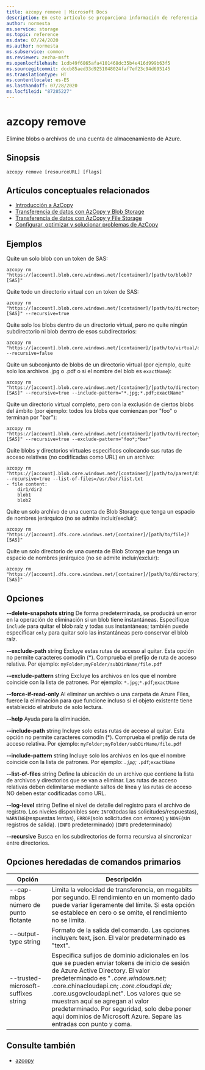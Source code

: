 ```yaml
---
title: azcopy remove | Microsoft Docs
description: En este artículo se proporciona información de referencia del comando azcopy remove.
author: normesta
ms.service: storage
ms.topic: reference
ms.date: 07/24/2020
ms.author: normesta
ms.subservice: common
ms.reviewer: zezha-msft
ms.openlocfilehash: 1cdb49f6865afa4101468dc35b4e416d999b63f5
ms.sourcegitcommit: dccb85aed33d9251048024faf7ef23c94d695145
ms.translationtype: HT
ms.contentlocale: es-ES
ms.lasthandoff: 07/28/2020
ms.locfileid: "87285227"
---
```

# <a name="azcopy-remove"></a>azcopy remove

Elimine blobs o archivos de una cuenta de almacenamiento de Azure.

## <a name="synopsis"></a>Sinopsis

```azcopy
azcopy remove [resourceURL] [flags]
```

## <a name="related-conceptual-articles"></a>Artículos conceptuales relacionados

- [Introducción a AzCopy](storage-use-azcopy-v10.md)
- [Transferencia de datos con AzCopy y Blob Storage](storage-use-azcopy-blobs.md)
- [Transferencia de datos con AzCopy y File Storage](storage-use-azcopy-files.md)
- [Configurar, optimizar y solucionar problemas de AzCopy](storage-use-azcopy-configure.md)

## <a name="examples"></a>Ejemplos

Quite un solo blob con un token de SAS:

```azcopy
azcopy rm "https://[account].blob.core.windows.net/[container]/[path/to/blob]?[SAS]"
```

Quite todo un directorio virtual con un token de SAS:
 
```azcopy
azcopy rm "https://[account].blob.core.windows.net/[container]/[path/to/directory]?[SAS]" --recursive=true
```

Quite solo los blobs dentro de un directorio virtual, pero no quite ningún subdirectorio ni blob dentro de esos subdirectorios:

```azcopy
azcopy rm "https://[account].blob.core.windows.net/[container]/[path/to/virtual/dir]" --recursive=false
```

Quite un subconjunto de blobs de un directorio virtual (por ejemplo, quite solo los archivos .jpg o .pdf o si el nombre del blob es `exactName`):

```azcopy
azcopy rm "https://[account].blob.core.windows.net/[container]/[path/to/directory]?[SAS]" --recursive=true --include-pattern="*.jpg;*.pdf;exactName"
```

Quite un directorio virtual completo, pero con la exclusión de ciertos blobs del ámbito (por ejemplo: todos los blobs que comienzan por "foo" o terminan por "bar"):

```azcopy
azcopy rm "https://[account].blob.core.windows.net/[container]/[path/to/directory]?[SAS]" --recursive=true --exclude-pattern="foo*;*bar"
```

Quite blobs y directorios virtuales específicos colocando sus rutas de acceso relativas (no codificadas como URL) en un archivo:

```azcopy
azcopy rm "https://[account].blob.core.windows.net/[container]/[path/to/parent/dir]" --recursive=true --list-of-files=/usr/bar/list.txt
- file content:
    dir1/dir2
    blob1
    blob2
```

Quite un solo archivo de una cuenta de Blob Storage que tenga un espacio de nombres jerárquico (no se admite incluir/excluir):

```azcopy
azcopy rm "https://[account].dfs.core.windows.net/[container]/[path/to/file]?[SAS]"
```

Quite un solo directorio de una cuenta de Blob Storage que tenga un espacio de nombres jerárquico (no se admite incluir/excluir):

```azcopy
azcopy rm "https://[account].dfs.core.windows.net/[container]/[path/to/directory]?[SAS]"
```

## <a name="options"></a>Opciones

**--delete-snapshots string** De forma predeterminada, se producirá un error en la operación de eliminación si un blob tiene instantáneas. Especifique `include` para quitar el blob raíz y todas sus instantáneas; también puede especificar `only` para quitar solo las instantáneas pero conservar el blob raíz.

**--exclude-path** string   Excluye estas rutas de acceso al quitar. Esta opción no permite caracteres comodín (*). Comprueba el prefijo de ruta de acceso relativa. Por ejemplo: `myFolder;myFolder/subDirName/file.pdf`

**--exclude-pattern** string   Excluye los archivos en los que el nombre coincide con la lista de patrones. Por ejemplo: `*.jpg`;`*.pdf`;`exactName`

**--force-if-read-only**   Al eliminar un archivo o una carpeta de Azure Files, fuerce la eliminación para que funcione incluso si el objeto existente tiene establecido el atributo de solo lectura.

**--help**   Ayuda para la eliminación.

**--include-path** string   Incluye solo estas rutas de acceso al quitar. Esta opción no permite caracteres comodín (*). Comprueba el prefijo de ruta de acceso relativa. Por ejemplo: `myFolder;myFolder/subDirName/file.pdf`

**--include-pattern** string   Incluye solo los archivos en los que el nombre coincide con la lista de patrones. Por ejemplo: *`.jpg`;* `.pdf`;`exactName`

**--list-of-files** string   Define la ubicación de un archivo que contiene la lista de archivos y directorios que se van a eliminar. Las rutas de acceso relativas deben delimitarse mediante saltos de línea y las rutas de acceso NO deben estar codificadas como URL.

**--log-level** string   Define el nivel de detalle del registro para el archivo de registro. Los niveles disponibles son: `INFO`(todas las solicitudes/respuestas), `WARNING`(respuestas lentas), `ERROR`(solo solicitudes con errores) y `NONE`(sin registros de salida). (`INFO` predeterminado) (`INFO` predeterminado)

**--recursive**   Busca en los subdirectorios de forma recursiva al sincronizar entre directorios.

## <a name="options-inherited-from-parent-commands"></a>Opciones heredadas de comandos primarios

|Opción|Descripción|
|---|---|
|--cap-mbps número de punto flotante|Limita la velocidad de transferencia, en megabits por segundo. El rendimiento en un momento dado puede variar ligeramente del límite. Si esta opción se establece en cero o se omite, el rendimiento no se limita.|
|--output-type string|Formato de la salida del comando. Las opciones incluyen: text, json. El valor predeterminado es "text".|
|--trusted-microsoft-suffixes string   |Especifica sufijos de dominio adicionales en los que se pueden enviar tokens de inicio de sesión de Azure Active Directory.  El valor predeterminado es " *.core.windows.net;* .core.chinacloudapi.cn; *.core.cloudapi.de;* .core.usgovcloudapi.net". Los valores que se muestran aquí se agregan al valor predeterminado. Por seguridad, solo debe poner aquí dominios de Microsoft Azure. Separe las entradas con punto y coma.|

## <a name="see-also"></a>Consulte también

- [azcopy](storage-ref-azcopy.md)
